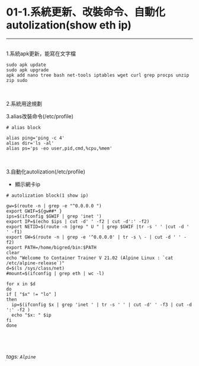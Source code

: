 # 01-1.系統更新、改裝命令、自動化autolization(show eth ip)

* * *

<h2 id=""></h2>

1.系統apk更新，能寫在文字檔
```
sudo apk update
sudo apk upgrade
apk add nano tree bash net-tools iptables wget curl grep procps unzip zip sudo
```
</br>

2.系統用途規劃
</br>

3.alias改裝命令(/etc/profile)


```
# alias block

alias ping='ping -c 4'
alias dir='ls -al'
alias ps='ps -eo user,pid,cmd,%cpu,%mem'
```
</br>

3.自動化autolization(/etc/profile)
- 顯示網卡ip

```
# autolization block(1 show ip)

gw=$(route -n | grep -e "^0.0.0.0 ")
export GWIF=${gw##* }
ips=$(ifconfig $GWIF | grep 'inet ')
export IP=$(echo $ips | cut -d' ' -f2 | cut -d':' -f2)
export NETID=$(route -n |grep " U " | grep $GWIF |tr -s ' ' |cut -d ' ' -f1)
export GW=$(route -n | grep -e '^0.0.0.0' | tr -s \ - | cut -d ' ' -f2)
export PATH=/home/bigred/bin:$PATH
clear
echo "Welcome to Container Trainer V 21.02 (Alpine Linux : `cat /etc/alpine-release`)"
d=$(ls /sys/class/net)
#mount=$(ifconfig | grep eth | wc -l)

for x in $d
do
if [ "$x" != "lo" ]
then
  ip=$(ifconfig $x | grep 'inet ' | tr -s ' ' | cut -d' ' -f3 | cut -d ':' -f2 )
  echo "$x: " $ip
fi
done

```

<br /><br />
###### tags: `Alpine`
